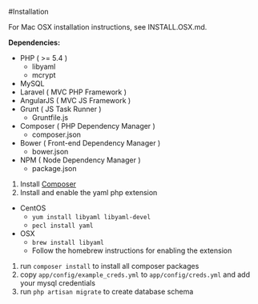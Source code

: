 #Installation

For Mac OSX installation instructions, see INSTALL.OSX.md. 

**Dependencies:**
* PHP ( >= 5.4 )
  * libyaml
  * mcrypt
* MySQL
* Laravel ( MVC PHP Framework )
* AngularJS ( MVC JS Framework )
* Grunt ( JS Task Runner )
  * Gruntfile.js
* Composer ( PHP Dependency Manager )
  * composer.json
* Bower ( Front-end Dependency Manager )
  * bower.json
* NPM ( Node Dependency Manager )
  * package.json


1.  Install [Composer](http://getcomposer.org/)
1.  Install and enable the yaml php extension
  * CentOS
    * `yum install libyaml libyaml-devel`
    * `pecl install yaml`
  * OSX
    * `brew install libyaml`
    * Follow the homebrew instructions for enabling the extension
1.  run `composer install` to install all composer packages
1.  copy `app/config/example_creds.yml` to `app/config/creds.yml` and add your mysql credentials
1.  run `php artisan migrate` to create database schema
